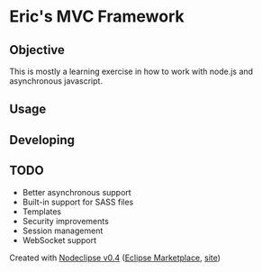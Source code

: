 # Eric's MVC Framework

## Objective

This is mostly a learning exercise in how to work with node.js and asynchronous javascript.

## Usage



## Developing

## TODO

* Better asynchronous support
* Built-in support for SASS files
* Templates
* Security improvements
* Session management
* WebSocket support

Created with [Nodeclipse v0.4](https://github.com/Nodeclipse/nodeclipse-1)
 ([Eclipse Marketplace](http://marketplace.eclipse.org/content/nodeclipse), [site](http://www.nodeclipse.org))   
